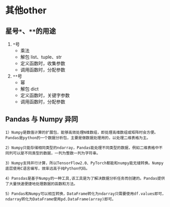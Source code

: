 # 其他other

## 星号`*`、`**`的用途

1. `*`号
   - 乘法
   - 解包 list、tuple、str
   - 定义函数时，收集参数
   - 调用函数时，分配参数
2. `**`号
   - 幂
   - 解包 dict
   - 定义函数时，关键字参数
   - 调用函数时，分配参数

## Pandas 与 Numpy 异同

    1）Numpy是数值计算的扩展包，能够高效处理N维数组，即处理高维数组或矩阵时会方便。Pandas是python的一个数据分析包，主要是做数据处理用的，以处理二维表格为主。
    
    2）Numpy只能存储相同类型的ndarray，Pandas能处理不同类型的数据，例如二维表格中不同列可以是不同类型的数据，一列为整数一列为字符串。
    
    3）Numpy支持并行计算，所以TensorFlow2.0、PyTorch都能和numpy能无缝转换。Numpy底层使用C语言编写，效率远高于纯Python代码。
    
    4）Pansdas是基于Numpy的一种工具,该工具是为了解决数据分析任务而创建的。Pandas提供了大量快速便捷地处理数据的函数和方法。
    
    5）Pandas和Numpy可以相互转换，DataFrame转化为ndarray只需要使用df.values即可，ndarray转化为DataFrame使用pd.DataFrame(array)即可。